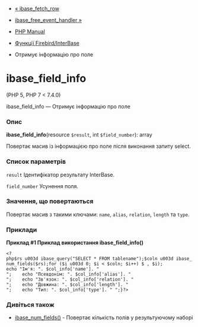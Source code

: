- [« ibase_fetch_row](function.ibase-fetch-row.md)
- [ibase_free_event_handler »](function.ibase-free-event-handler.md)

- [PHP Manual](index.md)
- [Функції Firebird/InterBase](ref.ibase.md)
- Отримує інформацію про поле

# ibase_field_info

(PHP 5, PHP 7 \< 7.4.0)

ibase_field_info — Отримує інформацію про поле

### Опис

**ibase_field_info**(resource `$result`, int `$field_number`): array

Повертає масив із інформацією про поле після виконання запиту select.

### Список параметрів

`result`
Ідентифікатор результату InterBase.

`field_number`
Усунення поля.

### Значення, що повертаються

Повертає масив з такими ключами: `name`, `alias`, `relation`,
`length` та `type`.

### Приклади

**Приклад #1 Приклад використання **ibase_field_info()****

` <?php$rs u003d ibase_query("SELECT * FROM tablename");$coln u003d ibase_num_fields($rs);for ($i u003d 0; $i < $coln; $i++) $ , $i); echo "Ім'я: ". $col_info['name']. "
";    echo "Псевдонім: ". $col_info['alias']. "
";    echo "Зв'язок: ". $col_info['relation']. "
";    echo "Довжина: ". $col_info['length']. "
";    echo "Тип: ". $col_info['type']. "
";}?> `

### Дивіться також

- [ibase_num_fields()](function.ibase-num-fields.md) - Повертає
кількість полів у результуючому наборі
